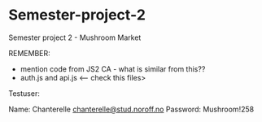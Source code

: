 # Semester-project-2

Semester project 2 - Mushroom Market


REMEMBER:

- mention code from JS2 CA - what is similar from this??
 - auth.js and api.js <-- check this files>


 Testuser:

 Name: Chanterelle
 chanterelle@stud.noroff.no
 Password: Mushroom!258

 